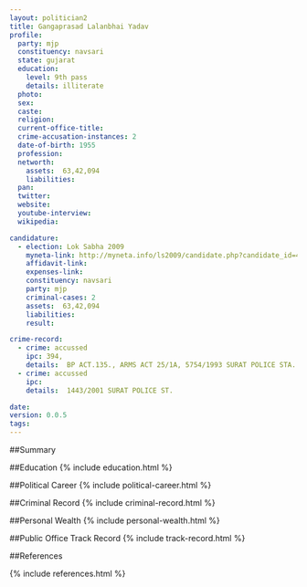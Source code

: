 ```yaml
---
layout: politician2
title: Gangaprasad Lalanbhai Yadav
profile: 
  party: mjp
  constituency: navsari
  state: gujarat
  education: 
    level: 9th pass
    details: illiterate
  photo: 
  sex: 
  caste: 
  religion: 
  current-office-title: 
  crime-accusation-instances: 2
  date-of-birth: 1955
  profession: 
  networth: 
    assets:  63,42,094
    liabilities: 
  pan: 
  twitter: 
  website: 
  youtube-interview: 
  wikipedia: 

candidature: 
  - election: Lok Sabha 2009
    myneta-link: http://myneta.info/ls2009/candidate.php?candidate_id=4566
    affidavit-link: 
    expenses-link: 
    constituency: navsari 
    party: mjp
    criminal-cases: 2
    assets:  63,42,094
    liabilities: 
    result:  

crime-record: 
  - crime: accussed
    ipc: 394,
    details:  BP ACT.135., ARMS ACT 25/1A, 5754/1993 SURAT POLICE STA.  
  - crime: accussed
    ipc: 
    details:  1443/2001 SURAT POLICE ST.  

date: 
version: 0.0.5
tags: 
---
```

##Summary


##Education
{% include education.html %}


##Political Career
{% include political-career.html %}


##Criminal Record
{% include criminal-record.html %}


##Personal Wealth
{% include personal-wealth.html %}


##Public Office Track Record
{% include track-record.html %}


##References


{% include references.html %}